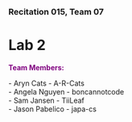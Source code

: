 <h3 style="margin: 0px 0px 0px 0px;">Recitation 015, Team 07</h3>

# Lab 2

<p style="color:purple; font-weight: bold;">Team Members:</p> 
 - Aryn Cats - A-R-Cats <br>
 - Angela Nguyen - boncannotcode <br>
 - Sam Jansen - TiiLeaf <br>
 - Jason Pabelico - japa-cs <br>
 
